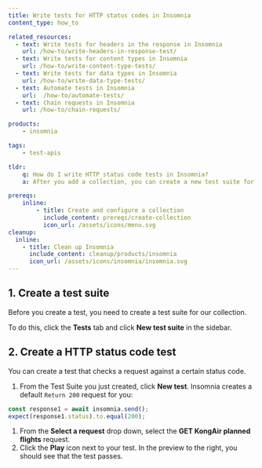 ```yaml
---
title: Write tests for HTTP status codes in Insomnia
content_type: how_to

related_resources:
  - text: Write tests for headers in the response in Insomnia
    url: /how-to/write-headers-in-response-test/
  - text: Write tests for content types in Insomnia
    url: /how-to/write-content-type-tests/
  - text: Write tests for data types in Insomnia 
    url: /how-to/write-data-type-tests/
  - text: Automate tests in Insomnia
    url:  /how-to/automate-tests/
  - text: Chain requests in Insomnia
    url: /how-to/chain-requests/

products:
    - insomnia

tags:
    - test-apis

tldr:
    q: How do I write HTTP status code tests in Insomnia?
    a: After you add a collection, you can create a new test suite for the collection and then use the default Javascript test. 

prereqs:
    inline:
        - title: Create and configure a collection
          include_content: prereqs/create-collection
          icon_url: /assets/icons/menu.svg
cleanup:
  inline:
    - title: Clean up Insomnia
      include_content: cleanup/products/insomnia
      icon_url: /assets/icons/insomnia/insomnia.svg
---
```


## 1. Create a test suite

Before you create a test, you need to create a test suite for our collection. 

To do this, click the **Tests** tab and click **New test suite** in the sidebar.

## 2. Create a HTTP status code test

You can create a test that checks a request against a certain status code. 

1. From the Test Suite you just created, click **New test**. Insomnia creates a default `Return 200` request for you:
```javascript
const response1 = await insomnia.send();
expect(response1.status).to.equal(200);
```
1. From the **Select a request** drop down, select the **GET KongAir planned flights** request.
1. Click the **Play** icon next to your test. In the preview to the right, you should see that the test passes.